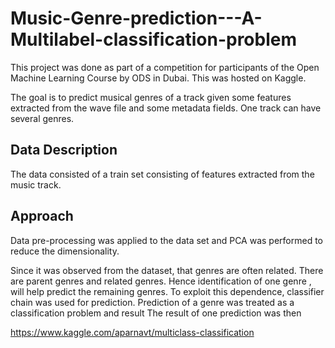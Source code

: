 # Music-Genre-prediction---A-Multilabel-classification-problem

This project was done as part of a competition for participants of the Open Machine Learning Course by ODS in Dubai. This was hosted on Kaggle.

The goal is to predict musical genres of a track given some features extracted from the wave file and some metadata fields. One track can have several genres.

## Data Description

The data consisted of a train set consisting of features extracted from the music track. 

## Approach

Data pre-processing was applied to the data set and PCA was performed to reduce the dimensionality.

Since it was observed from the dataset, that genres are often related. There are parent genres and related genres. Hence identification of one genre , will help predict the remaining genres. To exploit this dependence, classifier chain was used for prediction. Prediction of a  genre was treated as a classification problem and result The result of one prediction was then 

https://www.kaggle.com/aparnavt/multiclass-classification
